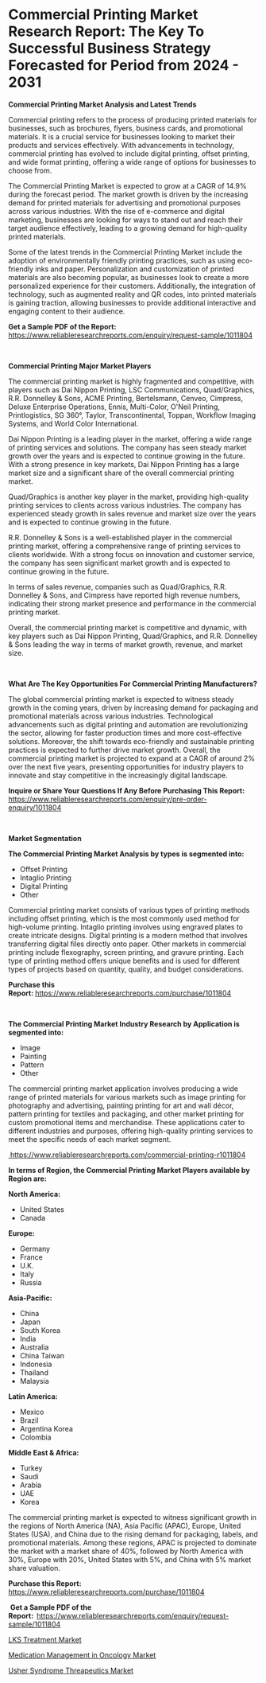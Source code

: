 <p><h1>Commercial Printing Market Research Report: The Key To Successful Business Strategy Forecasted for Period from 2024 - 2031</h1></p><p><strong>Commercial Printing Market Analysis and Latest Trends</strong></p>
<p><p>Commercial printing refers to the process of producing printed materials for businesses, such as brochures, flyers, business cards, and promotional materials. It is a crucial service for businesses looking to market their products and services effectively. With advancements in technology, commercial printing has evolved to include digital printing, offset printing, and wide format printing, offering a wide range of options for businesses to choose from.</p><p>The Commercial Printing Market is expected to grow at a CAGR of 14.9% during the forecast period. The market growth is driven by the increasing demand for printed materials for advertising and promotional purposes across various industries. With the rise of e-commerce and digital marketing, businesses are looking for ways to stand out and reach their target audience effectively, leading to a growing demand for high-quality printed materials.</p><p>Some of the latest trends in the Commercial Printing Market include the adoption of environmentally friendly printing practices, such as using eco-friendly inks and paper. Personalization and customization of printed materials are also becoming popular, as businesses look to create a more personalized experience for their customers. Additionally, the integration of technology, such as augmented reality and QR codes, into printed materials is gaining traction, allowing businesses to provide additional interactive and engaging content to their audience.</p></p>
<p><strong>Get a Sample PDF of the Report:&nbsp;</strong> <a href="https://www.reliableresearchreports.com/enquiry/request-sample/1011804">https://www.reliableresearchreports.com/enquiry/request-sample/1011804</a></p>
<p>&nbsp;</p>
<p><strong>Commercial Printing Major Market Players</strong></p>
<p><p>The commercial printing market is highly fragmented and competitive, with players such as Dai Nippon Printing, LSC Communications, Quad/Graphics, R.R. Donnelley & Sons, ACME Printing, Bertelsmann, Cenveo, Cimpress, Deluxe Enterprise Operations, Ennis, Multi-Color, O'Neil Printing, Printlogistics, SG 360°, Taylor, Transcontinental, Toppan, Workflow Imaging Systems, and World Color International.</p><p>Dai Nippon Printing is a leading player in the market, offering a wide range of printing services and solutions. The company has seen steady market growth over the years and is expected to continue growing in the future. With a strong presence in key markets, Dai Nippon Printing has a large market size and a significant share of the overall commercial printing market.</p><p>Quad/Graphics is another key player in the market, providing high-quality printing services to clients across various industries. The company has experienced steady growth in sales revenue and market size over the years and is expected to continue growing in the future.</p><p>R.R. Donnelley & Sons is a well-established player in the commercial printing market, offering a comprehensive range of printing services to clients worldwide. With a strong focus on innovation and customer service, the company has seen significant market growth and is expected to continue growing in the future.</p><p>In terms of sales revenue, companies such as Quad/Graphics, R.R. Donnelley & Sons, and Cimpress have reported high revenue numbers, indicating their strong market presence and performance in the commercial printing market.</p><p>Overall, the commercial printing market is competitive and dynamic, with key players such as Dai Nippon Printing, Quad/Graphics, and R.R. Donnelley & Sons leading the way in terms of market growth, revenue, and market size.</p></p>
<p>&nbsp;</p>
<p><strong>What Are The Key Opportunities For Commercial Printing Manufacturers?</strong></p>
<p><p>The global commercial printing market is expected to witness steady growth in the coming years, driven by increasing demand for packaging and promotional materials across various industries. Technological advancements such as digital printing and automation are revolutionizing the sector, allowing for faster production times and more cost-effective solutions. Moreover, the shift towards eco-friendly and sustainable printing practices is expected to further drive market growth. Overall, the commercial printing market is projected to expand at a CAGR of around 2% over the next five years, presenting opportunities for industry players to innovate and stay competitive in the increasingly digital landscape.</p></p>
<p><strong>Inquire or Share Your Questions If Any Before Purchasing This Report:</strong> <a href="https://www.reliableresearchreports.com/enquiry/pre-order-enquiry/1011804">https://www.reliableresearchreports.com/enquiry/pre-order-enquiry/1011804</a></p>
<p>&nbsp;</p>
<p><strong>Market Segmentation</strong></p>
<p><strong>The Commercial Printing Market Analysis by types is segmented into:</strong></p>
<p><ul><li>Offset Printing</li><li>Intaglio Printing</li><li>Digital Printing</li><li>Other</li></ul></p>
<p><p>Commercial printing market consists of various types of printing methods including offset printing, which is the most commonly used method for high-volume printing. Intaglio printing involves using engraved plates to create intricate designs. Digital printing is a modern method that involves transferring digital files directly onto paper. Other markets in commercial printing include flexography, screen printing, and gravure printing. Each type of printing method offers unique benefits and is used for different types of projects based on quantity, quality, and budget considerations.</p></p>
<p><strong>Purchase this Report:&nbsp;</strong><a href="https://www.reliableresearchreports.com/purchase/1011804">https://www.reliableresearchreports.com/purchase/1011804</a></p>
<p>&nbsp;</p>
<p><strong>The Commercial Printing Market Industry Research by Application is segmented into:</strong></p>
<p><ul><li>Image</li><li>Painting</li><li>Pattern</li><li>Other</li></ul></p>
<p><p>The commercial printing market application involves producing a wide range of printed materials for various markets such as image printing for photography and advertising, painting printing for art and wall décor, pattern printing for textiles and packaging, and other market printing for custom promotional items and merchandise. These applications cater to different industries and purposes, offering high-quality printing services to meet the specific needs of each market segment.</p></p>
<p><a href="https://www.reliableresearchreports.com/commercial-printing-r1011804">&nbsp;https://www.reliableresearchreports.com/commercial-printing-r1011804</a></p>
<p><strong>In terms of Region, the Commercial Printing Market Players available by Region are:</strong></p>
<p>
    <p> <strong> North America: </strong>
        <ul>
            <li>United States</li>
            <li>Canada</li>
        </ul>
        </p> 
    <p> <strong> Europe: </strong>
        <ul>
            <li>Germany</li>
            <li>France</li>
            <li>U.K.</li>
            <li>Italy</li>
            <li>Russia</li>
        </ul>
        </p> 
    <p> <strong> Asia-Pacific: </strong>
        <ul>
            <li>China</li>
            <li>Japan</li>
            <li>South Korea</li>
            <li>India</li>
            <li>Australia</li>
            <li>China Taiwan</li>
            <li>Indonesia</li>
            <li>Thailand</li>
            <li>Malaysia</li>
        </ul>
        </p> 
    <p> <strong> Latin America: </strong>
        <ul>
            <li>Mexico</li>
            <li>Brazil</li>
            <li>Argentina Korea</li>
            <li>Colombia</li>
        </ul>
        </p> 
    <p> <strong> Middle East & Africa: </strong>
        <ul>
            <li>Turkey</li>
            <li>Saudi</li>
            <li>Arabia</li>
            <li>UAE</li>
            <li>Korea</li>
        </ul>
    </p>
    </p>
<p><p>The commercial printing market is expected to witness significant growth in the regions of North America (NA), Asia Pacific (APAC), Europe, United States (USA), and China due to the rising demand for packaging, labels, and promotional materials. Among these regions, APAC is projected to dominate the market with a market share of 40%, followed by North America with 30%, Europe with 20%, United States with 5%, and China with 5% market share valuation.</p></p>
<p><strong>Purchase this Report: </strong><a href="https://www.reliableresearchreports.com/purchase/1011804">https://www.reliableresearchreports.com/purchase/1011804</a></p>
<p>&nbsp;<strong>Get a Sample PDF of the Report:&nbsp;&nbsp;</strong><a href="https://www.reliableresearchreports.com/enquiry/request-sample/1011804">https://www.reliableresearchreports.com/enquiry/request-sample/1011804</a></p>
<p><strong></strong></p>
<p><p><a href="https://github.com/ajohirul8010/Market-Research-Report-List-1/blob/main/lks-treatment-market.md">LKS Treatment Market</a></p><p><a href="https://github.com/jahid123ahm/Market-Research-Report-List-1/blob/main/medication-management-in-oncology-market.md">Medication Management in Oncology Market</a></p><p><a href="https://github.com/riwar777/Market-Research-Report-List-1/blob/main/usher-syndrome-threapeutics-market.md">Usher Syndrome Threapeutics Market</a></p></p>